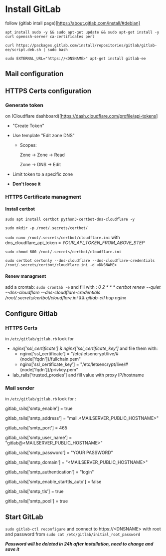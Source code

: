 # Install GitLab
follow (gitlab intall page)[https://about.gitlab.com/install/#debian]

`apt install sudo -y && sudo apt-get update && sudo apt-get install -y curl openssh-server ca-certificates perl`

`curl https://packages.gitlab.com/install/repositories/gitlab/gitlab-ee/script.deb.sh | sudo bash`

`sudo EXTERNAL_URL="https://<DNSNAME>" apt-get install gitlab-ee`

## Mail configuration

## HTTPS Certs configuration

### Generate token

on (Cloudflare dashboard)[https://dash.cloudflare.com/profile/api-tokens]

-  "Create Token"

- Use template "Edit zone DNS"

    - Scopes:

        Zone → Zone → Read

        Zone → DNS → Edit

- Limit token to a specific zone

- **Don't loose it**

### HTTPS Certificate managment
#### Install certbot

`sudo apt install certbot python3-certbot-dns-cloudflare -y`

`sudo mkdir -p /root/.secrets/certbot/`

`sudo nano /root/.secrets/certbot/cloudflare.ini` with dns_cloudflare_api_token = *YOUR_API_TOKEN_FROM_ABOVE_STEP*

`sudo chmod 600 /root/.secrets/certbot/cloudflare.ini`

`sudo certbot certonly --dns-cloudflare --dns-cloudflare-credentials /root/.secrets/certbot/cloudflare.ini -d <DNSNAME>`

#### Renew managment
add a crontab: `sudo crontab -e` and fill with : *0 2 \* \* \* certbot renew --quiet --dns-cloudflare --dns-cloudflare-credentials /root/.secrets/certbot/cloudflare.ini && gitlab-ctl hup nginx*

## Configure Gitlab

### HTTPS Certs

in `/etc/gitlab/gitlab.rb` look for 
- *nginx['ssl_certificate']* & *nginx['ssl_certificate_key']* and file them with:
    - nginx['ssl_certificate'] = "/etc/letsencrypt/live/#{node['fqdn']}/fullchain.pem"
    - nginx['ssl_certificate_key'] = "/etc/letsencrypt/live/#{node['fqdn']}/privkey.pem"
- lab_rails['trusted_proxies'] and fill value with proxy IP/hostname

### Mail sender
in `/etc/gitlab/gitlab.rb` look for :

gitlab_rails['smtp_enable'] = true

gitlab_rails['smtp_address'] = "mail.\<MAILSERVER_PUBLIC_HOSTNAME>"

gitlab_rails['smtp_port'] = 465

gitlab_rails['smtp_user_name'] = "gitlab@\<MAILSERVER_PUBLIC_HOSTNAME>"

gitlab_rails['smtp_password'] = "YOUR PASSWORD"

gitlab_rails['smtp_domain'] = "\<MAILSERVER_PUBLIC_HOSTNAME>"

gitlab_rails['smtp_authentication'] = "login"

gitlab_rails['smtp_enable_starttls_auto'] = false

gitlab_rails['smtp_tls'] = true

gitlab_rails['smtp_pool'] = true


## Start GitLab

`sudo gitlab-ctl reconfigure` and connect to https://\<DNSNAME> with root and password from `sudo cat /etc/gitlab/initial_root_password` 

***Password will be deleted in 24h after installation, need to change and save it***